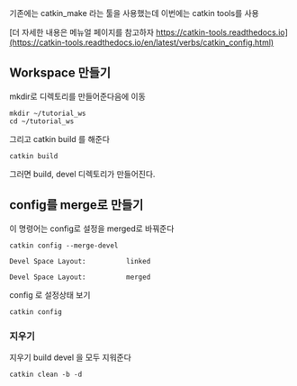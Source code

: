 기존에는 catkin_make 라는 툴을 사용했는데 이번에는 catkin tools를 사용

[더 자세한 내용은 메뉴얼 페이지를 참고하자 https://catkin-tools.readthedocs.io](https://catkin-tools.readthedocs.io/en/latest/verbs/catkin_config.html)


## Workspace 만들기
mkdir로 디렉토리를 만들어준다음에 이동
```
mkdir ~/tutorial_ws
cd ~/tutorial_ws
```

그리고 catkin build 를 해준다
```
catkin build
```
그러면 build, devel 디렉토리가 만들어진다.   



## config를 merge로 만들기
이 명령어는 config로 설정을 merged로 바꿔준다
```
catkin config --merge-devel
```

```
Devel Space Layout:          linked   

Devel Space Layout:          merged
```

config 로 설정상태 보기
```
catkin config
```

### 지우기
지우기 build devel 을 모두 지워준다
```
catkin clean -b -d
```



